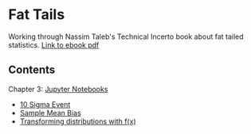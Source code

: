 # Fat Tails
Working through Nassim Taleb's Technical Incerto book about fat tailed statistics. [Link to ebook pdf](https://researchers.one/articles/statistical-consequences-of-fat-tails-real-world-preasymptotics-epistemology-and-applications/5f52699d36a3e45f17ae7e36)

## Contents
Chapter 3: [Jupyter Notebooks](./notebooks)
* [10 Sigma Event](./notebooks/Notebook-04%20-%20Sympy%2010%20Sigma%20Event.ipynb)
* [Sample Mean Bias](./notebooks/Notebook-07%20-%20Pareto%20Sample%20Mean%20Distribution.ipynb)
* [Transforming distributions with f(x)](./notebooks/Notebook-10%20-%20Convex%20Transformation%20-%20pdf%20manipulation.ipynb)
